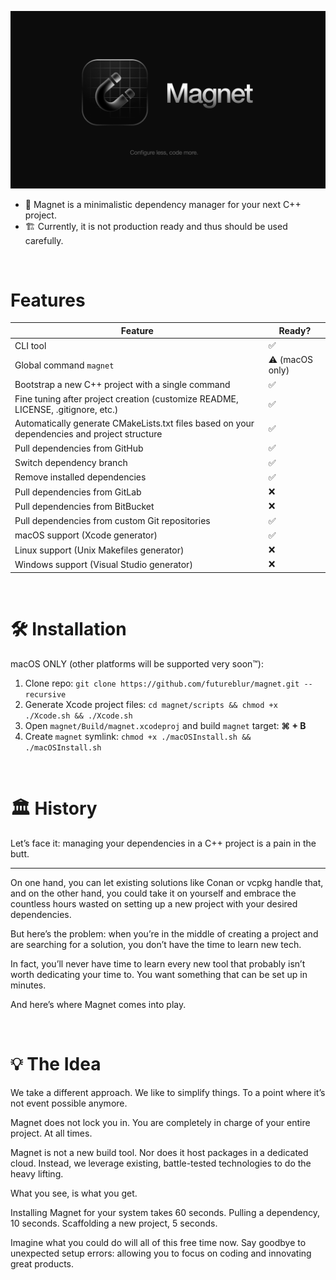 ![Magnet](assets/banner.png)

- 🧲 Magnet is a minimalistic dependency manager for your next C++ project.
- 🏗 Currently, it is not production ready and thus should be used carefully.️

<br>

# Features

| Feature                                                                                      | Ready?          |
|----------------------------------------------------------------------------------------------|-----------------|
| CLI tool                                                                                     | ✅               |
| Global command `magnet`                                                                      | ⚠️ (macOS only) |
| Bootstrap a new C++ project with a single command                                            | ✅               |
| Fine tuning after project creation (customize README, LICENSE, .gitignore, etc.)             | ✅               |
| Automatically generate CMakeLists.txt files based on your dependencies and project structure | ✅               |
| Pull dependencies from GitHub                                                                | ✅               |
| Switch dependency branch                                                                     | ✅               |
| Remove installed dependencies                                                                | ✅               |
| Pull dependencies from GitLab                                                                | ❌               |
| Pull dependencies from BitBucket                                                             | ❌               |
| Pull dependencies from custom Git repositories                                               | ✅               |
| macOS support (Xcode generator)                                                              | ✅               |
| Linux support (Unix Makefiles generator)                                                     | ❌               |
| Windows support (Visual Studio generator)                                                    | ❌               |

<br>

# 🛠️ Installation

macOS ONLY (other platforms will be supported very soon™️):

1. Clone repo: `git clone https://github.com/futureblur/magnet.git --recursive`
2. Generate Xcode project files: `cd magnet/scripts && chmod +x ./Xcode.sh && ./Xcode.sh`
4. Open `magnet/Build/magnet.xcodeproj` and build `magnet` target: **⌘ + B**
5. Create `magnet` symlink: `chmod +x ./macOSInstall.sh && ./macOSInstall.sh`

<br>

# 🏛️ History

Let’s face it: managing your dependencies in a C++ project is a pain in the butt.
****
On one hand, you can let existing solutions like Conan or vcpkg handle that, and on the other hand, you could take it on
yourself and embrace the countless hours wasted on setting up a new project with your desired dependencies.

But here’s the problem: when you’re in the middle of creating a project and are searching for a solution, you don’t have
the time to learn new tech.

In fact, you’ll never have time to learn every new tool that probably isn’t worth dedicating your time to. You want
something that can be set up in minutes.

And here’s where Magnet comes into play.

<br>

# 💡 The Idea

We take a different approach. We like to simplify things. To a point where it’s not event possible anymore.

Magnet does not lock you in. You are completely in charge of your entire project. At all times.

Magnet is not a new build tool. Nor does it host packages in a dedicated cloud. Instead, we leverage existing,
battle-tested technologies to do the heavy lifting.

What you see, is what you get.

Installing Magnet for your system takes 60 seconds.
Pulling a dependency, 10 seconds.
Scaffolding a new project, 5 seconds.

Imagine what you could do will all of this free time now.
Say goodbye to unexpected setup errors: allowing you to focus on coding and innovating great products.
